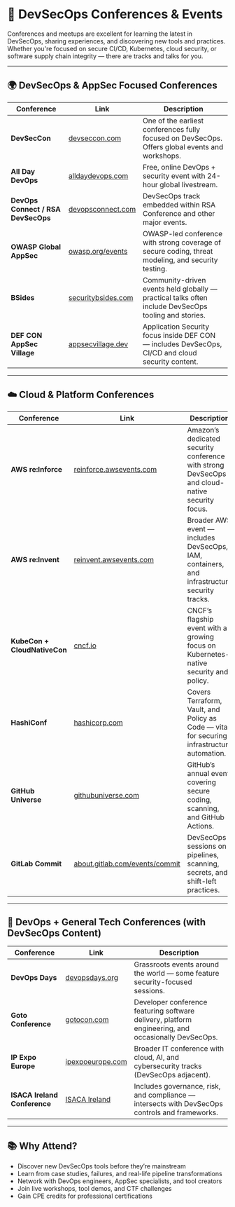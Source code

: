 # 🎤 DevSecOps Conferences & Events

Conferences and meetups are excellent for learning the latest in DevSecOps, sharing experiences, and discovering new tools and practices. Whether you're focused on secure CI/CD, Kubernetes, cloud security, or software supply chain integrity — there are tracks and talks for you.

---

## 🌍 DevSecOps & AppSec Focused Conferences

| Conference | Link | Description |
|------------|------|-------------|
| **DevSecCon** | [devseccon.com](https://www.devseccon.com/) | One of the earliest conferences fully focused on DevSecOps. Offers global events and workshops. |
| **All Day DevOps** | [alldaydevops.com](https://www.alldaydevops.com/) | Free, online DevOps + security event with 24-hour global livestream. |
| **DevOps Connect / RSA DevSecOps** | [devopsconnect.com](https://www.devopsconnect.com/) | DevSecOps track embedded within RSA Conference and other major events. |
| **OWASP Global AppSec** | [owasp.org/events](https://owasp.org/events/) | OWASP-led conference with strong coverage of secure coding, threat modeling, and security testing. |
| **BSides** | [securitybsides.com](https://www.securitybsides.com/) | Community-driven events held globally — practical talks often include DevSecOps tooling and stories. |
| **DEF CON AppSec Village** | [appsecvillage.dev](https://www.appsecvillage.dev/) | Application Security focus inside DEF CON — includes DevSecOps, CI/CD and cloud security content. |

---

## ☁️ Cloud & Platform Conferences

| Conference | Link | Description |
|------------|------|-------------|
| **AWS re:Inforce** | [reinforce.awsevents.com](https://reinforce.awsevents.com/) | Amazon’s dedicated security conference with strong DevSecOps and cloud-native security focus. |
| **AWS re:Invent** | [reinvent.awsevents.com](https://reinvent.awsevents.com) | Broader AWS event — includes DevSecOps, IAM, containers, and infrastructure security tracks. |
| **KubeCon + CloudNativeCon** | [cncf.io](https://www.cncf.io/events/kubecon-cloudnativecon-global/) | CNCF’s flagship event with a growing focus on Kubernetes-native security and policy. |
| **HashiConf** | [hashicorp.com](https://www.hashicorp.com/hashiconf) | Covers Terraform, Vault, and Policy as Code — vital for securing infrastructure automation. |
| **GitHub Universe** | [githubuniverse.com](https://githubuniverse.com/) | GitHub’s annual event covering secure coding, scanning, and GitHub Actions. |
| **GitLab Commit** | [about.gitlab.com/events/commit](https://about.gitlab.com/events/commit/) | DevSecOps sessions on pipelines, scanning, secrets, and shift-left practices. |

---

## 🧠 DevOps + General Tech Conferences (with DevSecOps Content)

| Conference | Link | Description |
|------------|------|-------------|
| **DevOps Days** | [devopsdays.org](https://www.devopsdays.org/) | Grassroots events around the world — some feature security-focused sessions. |
| **Goto Conference** | [gotocon.com](https://gotocon.com) | Developer conference featuring software delivery, platform engineering, and occasionally DevSecOps. |
| **IP Expo Europe** | [ipexpoeurope.com](http://www.ipexpoeurope.com/) | Broader IT conference with cloud, AI, and cybersecurity tracks (DevSecOps adjacent). |
| **ISACA Ireland Conference** | [ISACA Ireland](https://www.isaca.org/chapters5/Ireland/conference/pages/Agenda.aspx) | Includes governance, risk, and compliance — intersects with DevSecOps controls and frameworks. |

---

## 📚 Why Attend?

- Discover new DevSecOps tools before they’re mainstream
- Learn from case studies, failures, and real-life pipeline transformations
- Network with DevOps engineers, AppSec specialists, and tool creators
- Join live workshops, tool demos, and CTF challenges
- Gain CPE credits for professional certifications
